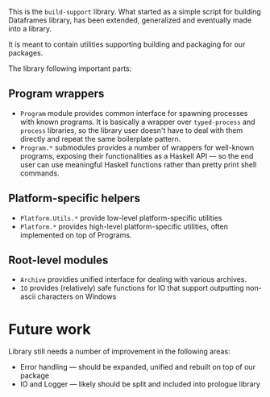 This is the `build-support` library. What started as a simple script for building Dataframes library, has been extended, generalized and eventually made into a library. 

It is meant to contain utilities supporting building and packaging for our packages.

The library following important parts:
## Program wrappers
* `Program` module provides common interface for spawning processes with known programs. It is basically a wrapper over `typed-process` and `process` libraries, so the library user doesn't have to deal with them directly and repeat the same boilerplate pattern.
* `Program.*` submodules provides a number of wrappers for well-known programs, exposing their functionalities as a Haskell API — so the end user can use meaningful Haskell functions rather than pretty print shell commands.

## Platform-specific helpers
* `Platform.Utils.*` provide low-level platform-specific utilities
* `Platform.*` provides high-level platform-specific utilities, often implemented on top of Programs.

## Root-level modules
* `Archive` providies unified interface for dealing with various archives.
* `IO` provides (relatively) safe functions for IO that support outputting non-ascii characters on Windows

# Future work
Library still needs a number of improvement in the following areas:
* Error handling — should be expanded, unified and rebuilt on top of our package
* IO and Logger — likely should be split and included into prologue library
